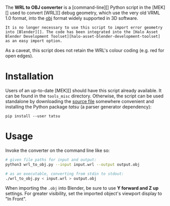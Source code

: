 The **WRL to OBJ converter** is a [command-line][] Python script in the [MEK][] used to convert [WRL][] debug geometry, which use the very old VRML 1.0 format, into the [obj][] format widely supported in 3D software.

```.alert
It is no longer necessary to use this script to import error geometry into [Blender][]. The code has been integrated into the [Halo Asset Blender Development Toolset][halo-asset-blender-development-toolset] as an easy import option.
```

As a caveat, this script does not retain the WRL's colour coding (e.g. red for open edges).

# Installation
Users of an up-to-date [MEK][] should have this script already available. It can be found in the `tools_misc` directory. Otherwise, the script can be used standalone by downloading the [source file][source] somewhere convenient and installing the Python package _tatsu_ (a parser generator dependency):

```
pip install --user tatsu
```

# Usage
Invoke the converter on the command line like so:

```sh
# given file paths for input and output:
python3 wrl_to_obj.py --input input.wrl --output output.obj

# as an executable, converting from stdin to stdout:
./wrl_to_obj.py < input.wrl > output.obj
```

When importing the `.obj` into Blender, be sure to use **Y forward and Z up** settings. For greater visibility, set the imported object's viewport display to "In Front".

[obj]: https://en.wikipedia.org/wiki/Wavefront_.obj_file
[source]: https://github.com/Sigmmma/mek/blob/master/tools_misc/wrl_to_obj.py
